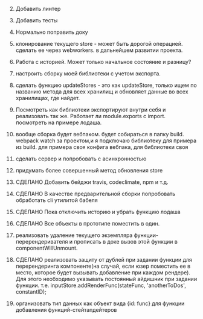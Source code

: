 
2. Добавить линтер  
4. Добавить тесты
5. Нормально поправить доку
9. клонирование текущего store - может быть дорогой операцией. сделать ее через webworkers. в дальнейшем развитии проекта.
10. Работа с историей. Может только начальное состояние и разницу?
13. настроить сборку моей библиотеки с учетом экспорта.
14. сделать функцию updateStores - это как  updateStore, только ищем по названию метода для всех хранилищ и обновляет данные во всех хранилищах, где найдет.
16. Посмотреть как библиотеки экспортируют внутри себя и реализовать так же. Работает ли module.exports с import. посмотреть  на примере лодаша.
18. вообще сборка будет вебпаком. будет собираться в папку build. webpack watch за проектом,и я подключаю библиотеку для примера из build. для примера своя конфига вебпака, для библиотеки своя
22. сделать сервер и попробовать с асинхронностью
23. придумать более совершенный метод обновления store

3. СДЕЛАНО Добавить бейджи travis, codeclimate, npm и т.д.  
17. СДЕЛАНО В качестве предварительной сборки попробовать обработать cli утилитой бабеля
15. СДЕЛАНО Пока отключить историю и убрать функцию лодаша
11. СДЕЛАНО Все объекты в прототипе поместить в один.
19. реализовать удаление текущего экземпляра функции-перерендеривателя и прописать в доке вызов этой функции в componentWillUnmount.
20. СДЕЛАНО реализовать защиту от дублей при задании функции для перерендеринга компоненте(на случай, если юзер поместить ее в место, которое будет вызывать добавление при каждом рендере). Для этого необходимо указывать постоянный айдишник при задании функции. т.е. inputStore.addRenderFunc(stateFunc, 'anotherToDos', constantID);
21. организовать тип данных как объект вида {id: func} для функции добавления функций-стейтапдейтеров